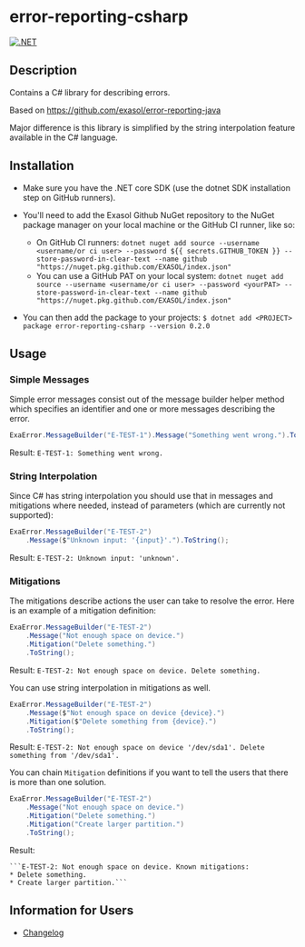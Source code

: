 # error-reporting-csharp

[![.NET](https://github.com/exasol/error-reporting-csharp/actions/workflows/dotnet.yml/badge.svg)](https://github.com/exasol/error-reporting-csharp/actions/workflows/dotnet.yml)
## Description

Contains a C# library for describing errors.

Based on https://github.com/exasol/error-reporting-java

Major difference is this library is simplified by the string interpolation feature available in the C# language.

## Installation

- Make sure you have the .NET core SDK (use the dotnet SDK installation step on GitHub runners).

- You'll need to add the Exasol Github NuGet repository to the NuGet package manager on your local machine or the GitHub CI runner, like so: 
   - On GitHub CI runners:
	```dotnet nuget add source --username <username/or ci user> --password ${{ secrets.GITHUB_TOKEN }} --store-password-in-clear-text --name github "https://nuget.pkg.github.com/EXASOL/index.json"```
   - You can use a GitHub PAT on your local system:
    ```dotnet nuget add source --username <username/or ci user> --password <yourPAT> --store-password-in-clear-text --name github "https://nuget.pkg.github.com/EXASOL/index.json"```

- You can then add the package to your projects: `$ dotnet add <PROJECT> package error-reporting-csharp --version 0.2.0`
## Usage

### Simple Messages

Simple error messages consist out of the message builder helper method which specifies an identifier and one or more messages describing the error.
```csharp
ExaError.MessageBuilder("E-TEST-1").Message("Something went wrong.").ToString();
```

Result: `E-TEST-1: Something went wrong.`

### String Interpolation

Since C# has string interpolation you should use that in messages and mitigations where needed, instead of parameters (which are currently not supported):

```csharp
ExaError.MessageBuilder("E-TEST-2")
    .Message($"Unknown input: '{input}'.").ToString();
```

Result: `E-TEST-2: Unknown input: 'unknown'.`

### Mitigations

The mitigations describe actions the user can take to resolve the error. Here is an example of a mitigation definition:

```csharp
ExaError.MessageBuilder("E-TEST-2")
    .Message("Not enough space on device.")
    .Mitigation("Delete something.")
    .ToString();
```

Result: `E-TEST-2: Not enough space on device. Delete something.`

You can use string interpolation in mitigations as well.

```csharp
ExaError.MessageBuilder("E-TEST-2")
    .Message($"Not enough space on device {device}.")
    .Mitigation($"Delete something from {device}.")
    .ToString();
```

Result: `E-TEST-2: Not enough space on device '/dev/sda1'. Delete something from '/dev/sda1'.`

You can chain `Mitigation` definitions if you want to tell the users that there is more than one solution.

```csharp
ExaError.MessageBuilder("E-TEST-2")
    .Message("Not enough space on device.")
    .Mitigation("Delete something.")
    .Mitigation("Create larger partition.")
    .ToString();
```

Result:

    ```E-TEST-2: Not enough space on device. Known mitigations:
    * Delete something.
    * Create larger partition.```

## Information for Users

- [Changelog](doc/changes/changelog.md)

